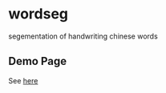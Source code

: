 # wordseg
segementation of handwriting chinese words

## Demo Page
See [here](https://www.chenyuho.com/projects/chinese-character-extraction)
